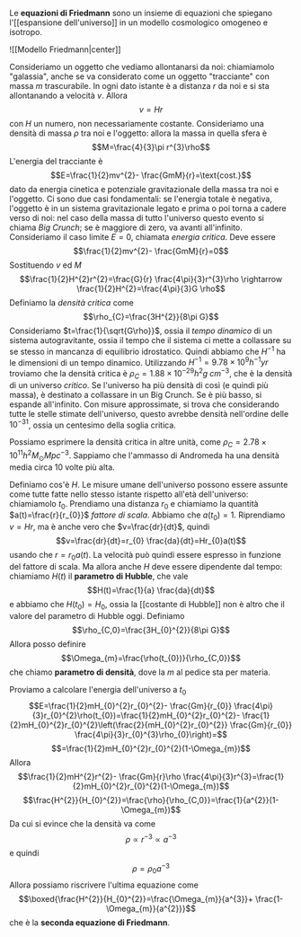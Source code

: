 Le **equazioni di Friedmann** sono un insieme di equazioni che spiegano l'[[espansione dell'universo]] in un modello cosmologico omogeneo e isotropo.

![[Modello Friedmann|center]]

Consideriamo un oggetto che vediamo allontanarsi da noi: chiamiamolo "galassia", anche se va considerato come un oggetto "tracciante" con massa $m$ trascurabile. In ogni dato istante è a distanza $r$ da noi e si sta allontanando a velocità $v$. Allora
$$v=Hr$$
con $H$ un numero, non necessariamente costante.
Consideriamo una densità di massa $\rho$ tra noi e l'oggetto: allora la massa in quella sfera è
$$M=\frac{4}{3}\pi r^{3}\rho$$
L'energia del tracciante è
$$E=\frac{1}{2}mv^{2}- \frac{GmM}{r}=\text{cost.}$$
dato da energia cinetica e potenziale gravitazionale della massa tra noi e l'oggetto. Ci sono due casi fondamentali: se l'energia totale è negativa, l'oggetto è in un sistema gravitazionale legato e prima o poi torna a cadere verso di noi: nel caso della massa di tutto l'universo questo evento si chiama *Big Crunch*; se è maggiore di zero, va avanti all'infinito. Consideriamo il caso limite $E=0$, chiamata *energia critica*. Deve essere
$$\frac{1}{2}mv^{2}- \frac{GmM}{r}=0$$
Sostituendo $v$ ed $M$ 
$$\frac{1}{2}H^{2}r^{2}=\frac{G}{r} \frac{4\pi}{3}r^{3}\rho \rightarrow \frac{1}{2}H^{2}=\frac{4\pi}{3}G \rho$$
Definiamo la *densità critica* come
$$\rho_{C}=\frac{3H^{2}}{8\pi G}$$
Consideriamo $t=\frac{1}{\sqrt{G\rho}}$, ossia il *tempo dinamico* di un sistema autogravitante, ossia il tempo che il sistema ci mette a collassare su se stesso in mancanza di equilibrio idrostatico. Quindi abbiamo che $H^{-1}$ ha le dimensioni di un tempo dinamico. Utilizzando $H^{-1}=9.78\times10^{9}h^{-1}yr$ troviamo che la densità critica è $\rho_{C}=1.88\times10^{-29}h^{2}g\;cm^{-3}$, che è la densità di un universo *critico*. Se l'universo ha più densità di così (e quindi più massa), è destinato a collassare in un Big Crunch. Se è più basso, si espande all'infinito. Con misure approssimate, si trova che considerando tutte le stelle stimate dell'universo, questo avrebbe densità nell'ordine delle $10^{-31}$, ossia un centesimo della soglia critica.

Possiamo esprimere la densità critica in altre unità, come $\rho_{C}=2.78\times10^{11}h^{2}M_{\odot}Mpc^{-3}$. Sappiamo che l'ammasso di Andromeda ha una densità media circa 10 volte più alta.

Definiamo cos'è $H$. Le misure umane dell'universo possono essere assunte come tutte fatte nello stesso istante rispetto all'età dell'universo: chiamiamolo $t_{0}$. Prendiamo una distanza $r_{0}$ e chiamiamo la quantità $a(t)=\frac{r}{r_{0}}$ *fattore di scala*. Abbiamo che $a(t_{0})=1$. Riprendiamo $v=Hr$, ma è anche vero che $v=\frac{dr}{dt}$, quindi
$$v=\frac{dr}{dt}=r_{0} \frac{da}{dt}=Hr_{0}a(t)$$
usando che $r=r_{0}a(t)$. La velocità può quindi essere espresso in funzione del fattore di scala. Ma allora anche $H$ deve essere dipendente dal tempo: chiamiamo $H(t)$ il **parametro di Hubble**, che vale
$$H(t)=\frac{1}{a} \frac{da}{dt}$$
e abbiamo che $H(t_{0})=H_{0}$, ossia la [[costante di Hubble]] non è altro che il valore del parametro di Hubble oggi. Definiamo
$$\rho_{C,0}=\frac{3H_{0}^{2}}{8\pi G}$$
Allora posso definire
$$\Omega_{m}=\frac{\rho(t_{0})}{\rho_{C,0}}$$
che chiamo **parametro di densità**, dove la $m$ al pedice sta per materia.

Proviamo a calcolare l'energia dell'universo a $t_{0}$ 
$$E=\frac{1}{2}mH_{0}^{2}r_{0}^{2}- \frac{Gm}{r_{0}} \frac{4\pi}{3}r_{0}^{2}\rho(t_{0})=\frac{1}{2}mH_{0}^{2}r_{0}^{2}- \frac{1}{2}mH_{0}^{2}r_{0}^{2}\left(\frac{2}{mH_{0}^{2}r_{0}^{2}} \frac{Gm}{r_{0}} \frac{4\pi}{3}r_{0}^{3}\rho_{0}\right)=$$
$$=\frac{1}{2}mH_{0}^{2}r_{0}^{2}(1-\Omega_{m})$$
Allora
$$\frac{1}{2}mH^{2}r^{2}- \frac{Gm}{r}\rho \frac{4\pi}{3}r^{3}=\frac{1}{2}mH_{0}^{2}r_{0}^{2}(1-\Omega_{m})$$
$$\frac{H^{2}}{H_{0}^{2}}=\frac{\rho}{\rho_{C,0}}=\frac{1}{a^{2}}(1-\Omega_{m})$$
Da cui si evince che la densità va come
$$\rho\propto r^{-3}\propto a^{-3}$$
e quindi
$$\rho=\rho_{0}a^{-3}$$
Allora possiamo riscrivere l'ultima equazione come
$$\boxed{\frac{H^{2}}{H_{0}^{2}}=\frac{\Omega_{m}}{a^{3}}+ \frac{1-\Omega_{m}}{a^{2}}}$$
che è la **seconda equazione di Friedmann**.
